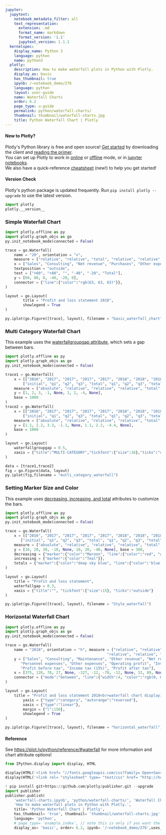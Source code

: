 ```yaml
---
jupyter:
  jupytext:
    notebook_metadata_filter: all
    text_representation:
      extension: .md
      format_name: markdown
      format_version: '1.1'
      jupytext_version: 1.1.1
  kernelspec:
    display_name: Python 3
    language: python
    name: python3
  plotly:
    description: How to make waterfall plots in Python with Plotly.
    display_as: basic
    has_thumbnail: true
    ipynb: /~notebook_demo/276
    language: python
    layout: user-guide
    name: Waterfall Charts
    order: 6.2
    page_type: u-guide
    permalink: python/waterfall-charts/
    thumbnail: thumbnail/waterfall-charts.jpg
    title: Python Waterfall Chart | Plotly
---
```


#### New to Plotly?
Plotly's Python library is free and open source! [Get started](https://plot.ly/python/getting-started/) by downloading the client and [reading the primer](https://plot.ly/python/getting-started/).
<br>You can set up Plotly to work in [online](https://plot.ly/python/getting-started/#initialization-for-online-plotting) or [offline](https://plot.ly/python/getting-started/#initialization-for-offline-plotting) mode, or in [jupyter notebooks](https://plot.ly/python/getting-started/#start-plotting-online).
<br>We also have a quick-reference [cheatsheet](https://images.plot.ly/plotly-documentation/images/python_cheat_sheet.pdf) (new!) to help you get started!


#### Version Check
Plotly's python package is updated frequently. Run `pip install plotly --upgrade` to use the latest version.

```python
import plotly
plotly.__version__
```

### Simple Waterfall Chart

```python
import plotly.offline as py
import plotly.graph_objs as go
py.init_notebook_mode(connected = False)

trace = go.Waterfall(
    name = "20", orientation = "v",
    measure = ["relative", "relative", "total", "relative", "relative", "total"],
    x = ["Sales", "Consulting", "Net revenue", "Purchases", "Other expenses", "Profit before tax"],
    textposition = "outside",
    text = ["+60", "+80", "", "-40", "-20", "Total"],
    y = [60, 80, 0, -40, -20, 0],
    connector = {"line":{"color":"rgb(63, 63, 63)"}},
)

layout = go.Layout(
        title = "Profit and loss statement 2018",
        showlegend = True
)

py.iplot(go.Figure([trace], layout), filename = "basic_waterfall_chart")


```

### Multi Category Waterfall Chart
This example uses the [waterfallgroupgap attribute](https://plot.ly/python/reference/#layout-waterfallgroupgap), which sets a gap between bars.

```python
import plotly.offline as py
import plotly.graph_objs as go
py.init_notebook_mode(connected = False)

trace1 = go.Waterfall(
    x = [["2016", "2017", "2017", "2017", "2017", "2018", "2018", "2018", "2018"],
        ["initial", "q1", "q2", "q3", "total", "q1", "q2", "q3", "total"]],
    measure = ["absolute", "relative", "relative", "relative", "total", "relative", "relative", "relative", "total"],
    y = [1, 2, 3, -1, None, 1, 2, -4, None],
    base = 1000
)
trace2 = go.Waterfall(
    x = [["2016", "2017", "2017", "2017", "2017", "2018", "2018", "2018", "2018"],
        ["initial", "q1", "q2", "q3", "total", "q1", "q2", "q3", "total"]],
    measure = ["absolute", "relative", "relative", "relative", "total", "relative", "relative", "relative", "total"],
    y = [1.1, 2.2, 3.3, -1.1, None, 1.1, 2.2, -4.4, None],
    base = 1000
)

layout = go.Layout(
    waterfallgroupgap = 0.5,
    xaxis = {"title":"MULTI-CATEGORY","tickfont":{"size":16},"ticks":"outside"}
)

data = [trace1,trace2]
fig = go.Figure(data, layout)
py.iplot(fig,filename = "mutli_category_waterfall")
```

### Setting Marker Size and Color
This example uses [decreasing, increasing, and total](https://plot.ly/python/reference/#waterfall-increasing) attributes to customize the bars.

```python
import plotly.offline as py
import plotly.graph_objs as go
py.init_notebook_mode(connected = False)

trace = go.Waterfall(
    x = [["2016", "2017", "2017", "2017", "2017", "2018", "2018", "2018", "2018"],
       ["initial", "q1", "q2", "q3", "total", "q1", "q2", "q3", "total"]],
    measure = ["absolute", "relative", "relative", "relative", "total", "relative", "relative", "relative", "total"],
    y = [10, 20, 30, -10, None, 10, 20, -40, None], base = 300,
    decreasing = {"marker":{"color":"Maroon", "line":{"color":"red", "width":2}}},
    increasing = {"marker":{"color":"Teal"}},
    totals = {"marker":{"color":"deep sky blue", "line":{"color":'blue', "width":3}}}
)

layout = go.Layout(
    title = "Profit and loss statement",
    waterfallgap = 0.3,
    xaxis = {"title":"", "tickfont":{"size":15}, "ticks":"outside"}
)

py.iplot(go.Figure([trace], layout), filename = "Style_waterfall")


```

### Horizontal Waterfall Chart

```python
import plotly.offline as py
import plotly.graph_objs as go
py.init_notebook_mode(connected = False)

trace = go.Waterfall(
    name = "2018", orientation = "h", measure = ["relative", "relative", "relative", "relative", "total", "relative",
                                              "relative", "relative", "relative", "total", "relative", "relative", "total", "relative", "total"],
    y = ["Sales", "Consulting", "Maintenance", "Other revenue", "Net revenue", "Purchases", "Material expenses",
       "Personnel expenses", "Other expenses", "Operating profit", "Investment income", "Financial income",
       "Profit before tax", "Income tax (15%)", "Profit after tax"],
    x = [375, 128, 78, 27, None, -327, -12, -78, -12, None, 32, 89, None, -45, None],
    connector = {"mode":"between", "line":{"width":4, "color":"rgb(0, 0, 0)", "dash":"solid"}}
)

layout = go.Layout(
    title = "Profit and loss statement 2018<br>waterfall chart displaying positive and negative",
        yaxis = {"type":"category", "autorange":"reversed"},
        xaxis = {"type":"linear"},
        margin = {"l":150},
        showlegend = True
)

py.iplot(go.Figure([trace], layout), filename = "horizontal_waterfall")

```

#### Reference
See https://plot.ly/python/reference/#waterfall for more information and chart attribute options!

```python
from IPython.display import display, HTML

display(HTML('<link href= "//fonts.googleapis.com/css?family= Open+Sans:600,400,300,200|Inconsolata|Ubuntu+Mono:400,700" rel= "stylesheet" type= "text/css" />'))
display(HTML('<link rel= "stylesheet" type= "text/css" href= "http://help.plot.ly/documentation/all_static/css/ipython-notebook-custom.css">'))

! pip install git+https://github.com/plotly/publisher.git --upgrade
import publisher
publisher.publish(
    'waterfall-charts.ipynb', 'python/waterfall-charts/', 'Waterfall Charts',
    'How to make waterfall plots in Python with Plotly.',
    title= 'Python Waterfall Chart | Plotly',
    has_thumbnail= 'true', thumbnail= 'thumbnail/waterfall-charts.jpg',
    language= 'python',
    # page_type= 'example_index', // note this is only if you want the tutorial to appear on the main page: plot.ly/python
    display_as= 'basic', order= 6.2, ipynb= '/~notebook_demo/276',uses_plotly_offline= True)
```

```python

```